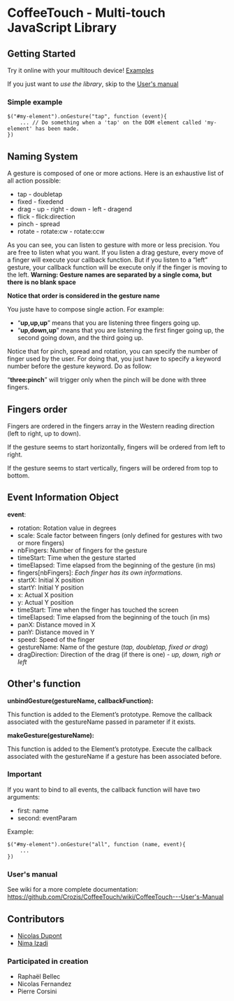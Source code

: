 # CoffeeTouch - Multi-touch JavaScript Library

## Getting Started

Try it online with your multitouch device! [Examples](https://github.com/Crozis/CoffeeTouch/wiki/Examples)

If you just want to *use the library*, skip to the [User's manual](https://github.com/Crozis/CoffeeTouch/wiki/CoffeeTouch---User's-Manual)


### Simple example

	$("#my-element").onGesture("tap", function (event){
		... // Do something when a 'tap' on the DOM element called 'my-element' has been made.
	})


## Naming System

A gesture is composed of one or more actions. Here is an exhaustive list of all action possible:

* tap - doubletap
* fixed - fixedend
* drag - up - right - down - left - dragend
* flick - flick:direction
* pinch - spread
* rotate - rotate:cw - rotate:ccw

As you can see, you can listen to gesture with more or less precision. You are free to listen what you want. If you listen a drag gesture, every move of a finger will execute your callback function. But if you listen to a “left” gesture, your callback function will be execute only if the finger is moving to the left.
**Warning: Gesture names are separated by a single coma, but there is no blank space**

**Notice that order is considered in the gesture name**

You juste have to compose single action. For example:
 * “**up,up,up**” means that you are listening three fingers going up.
 * “**up,down,up**” means that you are listening the first finger going up, the second going down, and the third going up.

Notice that for pinch, spread and rotation, you can specify the number of finger used by the user. For doing that, you just have to specify a keyword number before the gesture keyword. Do as follow:

“**three:pinch**” will trigger only when the pinch will be done with three fingers.

## Fingers order
Fingers are ordered in the fingers array in the Western reading direction (left to right, up to down).

If the gesture seems to start horizontally, fingers will be ordered from left to right.

If the gesture seems to start vertically, fingers will be ordered from top to bottom.

## Event Information Object
**event**:

* rotation: Rotation value in degrees
* scale: Scale factor between fingers (only defined for gestures with two or more fingers)
* nbFingers: Number of fingers for the gesture
* timeStart: Time when the gesture started
* timeElapsed: Time elapsed from the beginning of the gesture (in ms)
* fingers[nbFingers]: _Each finger has its own informations._
 * startX: Initial X position
 * startY: Initial Y position
 * x: Actual X position
 * y: Actual Y position
 * timeStart: Time when the finger has touched the screen
 * timeElapsed: Time elapsed from the beginning of the touch (in ms)
 * panX: Distance moved in X
 * panY: Distance moved in Y
 * speed: Speed of the finger
 * gestureName: Name of the gesture (_tap, doubletap, fixed or drag_)
 * dragDirection: Direction of the drag (if there is one) - _up, down, righ or left_

## Other's function

**unbindGesture(gestureName, callbackFunction):**

This function is added to the Element’s prototype. Remove the callback associated with the gestureName passed in parameter if it exists.

**makeGesture(gestureName):**

This function is added to the Element’s prototype. Execute the callback associated with the gestureName if a gesture has been associated before.

### Important
If you want to bind to all events, the callback function will have two arguments:

- first: name
- second: eventParam

Example:

	$("#my-element").onGesture("all", function (name, event){
		...
	})


### User's manual

See wiki for a more complete documentation:
https://github.com/Crozis/CoffeeTouch/wiki/CoffeeTouch---User's-Manual


## Contributors

- [Nicolas Dupont](http://ontherailsagain.com/authors/Nicolas)
- [Nima Izadi](http://ontherailsagain.com/authors/Nima)

### Participated in creation

- Raphaël Bellec
- Nicolas Fernandez
- Pierre Corsini

